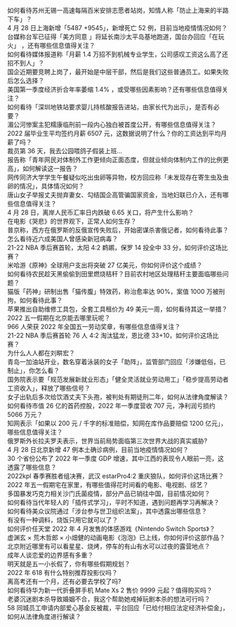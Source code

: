 如何看待苏州无锡一高速每隔百米安排志愿者站岗，知情人称「防止上海来的半路下车」？  
4 月 28 日上海新增「5487 +9545」，新增死亡 52 例，目前当地疫情情况如何？  
台媒称台军已征得「美方同意 」将延长南沙太平岛基地跑道，国台办回应「在玩火」 ，还有哪些信息值得关注？  
如何看待媒体报道称「月薪 1.4 万招不到机械专业学生，公司感叹工资这么高了还招不到人」？  
国企近期要竞聘上岗了，最开始是中层干部，然后是我们这些普通员工。如果失败后怎么选择？  
美国第一季度经济折合年率萎缩 1.4% ，或受哪些因素影响？还有哪些信息值得关注？  
如何看待「深圳地铁站要求婴儿持核酸报告进站，由家长代为出示」，是否有必要？  
湄公河惨案主犯糯康临刑前一段内心独白被首度公开，有哪些信息值得关注？  
2022 届毕业生平均签约月薪 6507 元，这数据说明了什么？你的工资达到平均月薪了吗？  
裁员第 36 天，我去公园喂鸽子假装上班...  
报告称「青年网民对体制外工作更倾向正面态度，但就业倾向体制内工作的比例更高」，如何解读这一报告？  
网传同济大学学生午餐疑似吃出虫卵等异物，校方回应称「未发现存在寄生虫及虫卵的情况」，具体情况如何？  
唐山女子举报丈夫抛弃妻女、勾结国企高管骗国家资金，当地妇联已介入，还有哪些信息值得关注？  
4 月 28 日，离岸人民币汇率日内跌破 6.65 关口，将产生什么影响？  
在电影《哭悲》的世界观下，正常人如何生存？  
普京称，西方在俄罗斯的反俄宣传失败后，开始密谋杀害俄记者，如何看待此事？  
怎么看待近六成美国人曾感染新冠病毒？  
21-22 NBA 季后赛首轮，太阳 4:2 鹈鹕，保罗 14 投全中 33 分，如何评价这场比赛？  
米哈游《原神》全球用户支出将突破 27 亿美元，你如何评价这个成绩？  
如何看待农民趁天黑偷偷到田里燃烧秸秆？目前农村地区处理秸秆主要面临哪些问题？  
猫版「药神」研制出售「猫传腹」特效药，称治愈率达 90%，案值 1000 万被刑拘，如何看待此事？  
苹果推出自助维修工具包，全套工具租价为 49 美元一周，如何看待其这一举措？  
2022 五一假期在北京能去哪里玩呢？  
966 人荣获 2022 年全国五一劳动奖章，有哪些信息值得关注？  
21-22 NBA 季后赛首轮 76 人 4:2 淘汰猛龙，恩比德 33+10，如何评价这场比赛？  
为什么人人都在刘畊宏？  
青岛一加油站开业，数名穿着泳装的女子「助阵」，监管部门回应「涉嫌低俗，已制止」，你怎么看？  
国务院表示要「规范发展新就业形态」「健全灵活就业劳动用工」「稳步提高劳动者工资收入」，释放了哪些信号？  
女子出轨后多次给饮酒丈夫下头孢，被判处有期徒刑二年，如何从法律角度解读？  
如何看待市值 26 亿的首药控股，2022 年一季度营收 707 元，净利润亏损约 5066 万元？  
知网表示「如果以 200 元 / 千字的标准赔偿，知网在库作品要赔偿 1200 亿元」，哪些信息值得关注？  
俄罗斯外长拉夫罗夫表示，世界当前局势面临第三次世界大战的真实威胁?  
4 月 28 日北京新增 47 例本土确诊病例，目前当地疫情情况如何？  
30 个省份公布了 2022 年一季度 GDP 增速，其中江西的表现令人眼前一亮，这透露了哪些信息？  
2022kpl 春季赛胜者组决赛，武汉 estarPro4:2 重庆狼队，如何评价这场比赛？  
2022 年五一假期宅在家里，有哪些值得花时间看的电影、电视剧、综艺？  
多国暴发巧克力相关沙门氏菌疫情，部分产品已销往中国，目前情况如何？  
如何看待当代年轻人的「插件式学习」，平时不知道，遇到问题再学习再解决？  
如何看待美众议院通过「涉台参与世卫组织法案」，其中透露出哪些信息？  
有没有一种调料，烧饭只用它就可以了？  
如何评价任天堂 2022 年 4 月发售的体感游戏《Nintendo Switch Sports》？  
虚渊玄 × 荒木哲郎 × 小畑健的动画电影《泡泡》已上线，你如何评价这部作品？  
北京附近哪里有可以看星星、烧烤，停车的有山有水可以过夜的露营地点？  
成年人谈恋爱的边界感有多重？  
明天就是五一小长假了，你有哪些假期规划？  
2022 年 618 有什么特别推荐投影仪吗？  
离高考还有一个月，还有必要去学校了吗?  
如何看待华为新一代折叠屏手机 Mate Xs 2 售价 9999 元起？值得购买吗？  
老婆沉迷剧本杀导致婚姻不合，我这个帮助她戒掉玩剧本杀的想法可行吗？  
58 同城员工申请内部爱心基金反被裁，平台回应「已给付相应法定经济补偿金」，如何从法律角度进行解读？  
